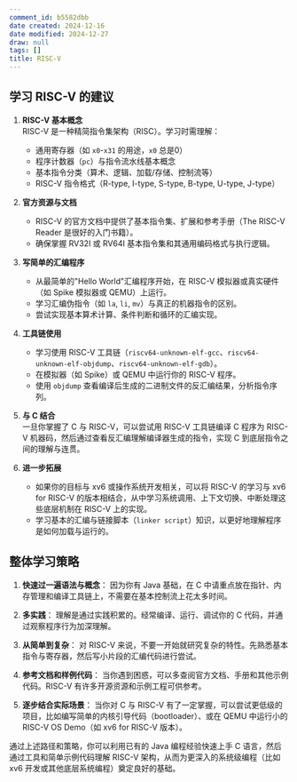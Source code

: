 ```yaml
---
comment_id: b5582dbb
date created: 2024-12-16
date modified: 2024-12-27
draw: null
tags: []
title: RISC-V
---
```

## 学习 RISC-V 的建议

1. **RISC-V 基本概念**  
    RISC-V 是一种精简指令集架构（RISC）。学习时需理解：
    
    - 通用寄存器（如 `x0`-`x31` 的用途，`x0` 总是0）
    - 程序计数器（`pc`）与指令流水线基本概念
    - 基本指令分类（算术、逻辑、加载/存储、控制流等）
    - RISC-V 指令格式（R-type, I-type, S-type, B-type, U-type, J-type）
2. **官方资源与文档**
    
    - RISC-V 的官方文档中提供了基本指令集、扩展和参考手册（The RISC-V Reader 是很好的入门书籍）。
    - 确保掌握 RV32I 或 RV64I 基本指令集和其通用编码格式与执行逻辑。
3. **写简单的汇编程序**
    
    - 从最简单的"Hello World"汇编程序开始，在 RISC-V 模拟器或真实硬件（如 Spike 模拟器或 QEMU）上运行。
    - 学习汇编伪指令（如 `la`, `li`, `mv`）与真正的机器指令的区别。
    - 尝试实现基本算术计算、条件判断和循环的汇编实现。
4. **工具链使用**
    
    - 学习使用 RISC-V 工具链（`riscv64-unknown-elf-gcc`、`riscv64-unknown-elf-objdump`、`riscv64-unknown-elf-gdb`）。
    - 在模拟器（如 Spike）或 QEMU 中运行你的 RISC-V 程序。
    - 使用 `objdump` 查看编译后生成的二进制文件的反汇编结果，分析指令序列。
5. **与 C 结合**  
    一旦你掌握了 C 与 RISC-V，可以尝试用 RISC-V 工具链编译 C 程序为 RISC-V 机器码，然后通过查看反汇编理解编译器生成的指令，实现 C 到底层指令之间的理解与连贯。
    
6. **进一步拓展**
    
    - 如果你的目标与 xv6 或操作系统开发相关，可以将 RISC-V 的学习与 xv6 for RISC-V 的版本相结合，从中学习系统调用、上下文切换、中断处理这些底层机制在 RISC-V 上的实现。
    - 学习基本的汇编与链接脚本（`linker script`）知识，以更好地理解程序是如何加载与运行的。

## 整体学习策略

1. **快速过一遍语法与概念**：
    因为你有 Java 基础，在 C 中请重点放在指针、内存管理和编译工具链上，不需要在基本控制流上花太多时间。
    
2. **多实践**：
    理解是通过实践积累的。经常编译、运行、调试你的 C 代码，并通过观察程序行为加深理解。
    
3. **从简单到复杂**：
    对 RISC-V 来说，不要一开始就研究复杂的特性。先熟悉基本指令与寄存器，然后写小片段的汇编代码进行尝试。
    
4. **参考文档和样例代码**：
    当你遇到困惑，可以多查阅官方文档、手册和其他示例代码。RISC-V 有许多开源资源和示例工程可供参考。
    
5. **逐步结合实际场景**：
    当你对 C 与 RISC-V 有了一定掌握，可以尝试更低级的项目，比如编写简单的内核引导代码（bootloader）、或在 QEMU 中运行小的 RISC-V OS Demo（如 xv6 for RISC-V 版本）。
    

通过上述路径和策略，你可以利用已有的 Java 编程经验快速上手 C 语言，然后通过工具和简单示例代码理解 RISC-V 架构，从而为更深入的系统级编程（比如 xv6 开发或其他底层系统编程）奠定良好的基础。

